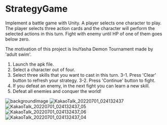 # StrategyGame
Implement a battle game with Unity. A player selects one character to play. The player selects three action cards and the character will perform the selected actions in this turn.  Fight with enemy until HP of one of them goes below zero.

The motivation of this project is InuYasha Demon Tournament made by 'adult swim'.

1. Launch the apk file.
2. Select a character out of four.
3. Select three skills that you want to cast in this turn.
  3-1. Press 'Clear' button to refresh your strategy.
  3-2. Press 'Continue' button to fight.
4. If you defeat an enemy, in the next fight you can learn a new skill.
5. Defeat all enemies and conquer the world!

![backgroundImage](https://user-images.githubusercontent.com/37010657/179453600-b215bade-dc84-4e1d-bf89-39e7a0eab967.png)
![KakaoTalk_20220701_024132437](https://user-images.githubusercontent.com/37010657/179453588-1af929c0-521a-4747-b11a-7d7a9f6910b3.jpg)
![KakaoTalk_20220701_024132437_05](https://user-images.githubusercontent.com/37010657/179453603-603442b1-6927-449d-bc38-185c1ba7c74e.jpg)
![KakaoTalk_20220701_024132437_06](https://user-images.githubusercontent.com/37010657/179453616-5210abf7-9091-43dc-8134-249250871c3b.jpg)
![KakaoTalk_20220701_024132437_04](https://user-images.githubusercontent.com/37010657/179453625-696502f8-097a-42b9-9819-c59e0a059dbd.jpg)
